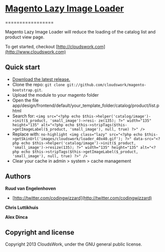 # [Magento Lazy Image Loader](http://www.cloudswork.com)
=================

Magento Lazy Image Loader will reduce the loading of the catalog list and product view page.

To get started, checkout [http://cloudswork.com](http://www.cloudswork.com)

## Quick start
* [Download the latest release.](https://github.com/cloudswork/magento-bootstrap/archive/master.zip)
* Clone the repo: `git clone git://github.com/cloudswork/magento-bootstrap.git`.
* Upload the module to your magento folder
* Open the file app/design/frontend/default/your_template_folder/catalog/product/list.phtml
* Search for: ```<img src="<?php echo $this->helper('catalog/image')->init($_product, 'small_image')->resi- ze(135); ?>" width="135" height="135" alt="<?php echo $this->stripTags($this->getImageLabel($_product, 'small_image'), null, true) ?>" />```
* Replace with: ```no-highlight <img class="lazy" src="<?php echo $this->getSkinUrl('images/cloudswork/loader_40x40.gif'); ?>" data-src="<?php echo $this->helper('catalog/image')->init($_product, 'small_image')->resize(135); ?>" width="135" height="135" alt="<?php echo $this->stripTags($this->getImageLabel($_product, 'small_image'), null, true) ?>" />```
* Clear your cache in admin > system > cache management

## Authors

**Ruud van Engelenhoven**
+ [http://twitter.com/codingwizzard](http://twitter.com/codingwizzard)

**Chris Luttikhuis**

**Alex Dinca**

## Copyright and license
Copyright 2013 CloudsWork, under the GNU general public license.
